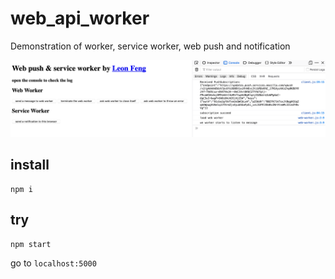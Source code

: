 # web_api_worker
Demonstration of worker, service worker, web push and notification

![Drag Racing](Screen_Shot.png)

## install
```shell
npm i
```

## try
```shell
npm start
```
go to `localhost:5000`